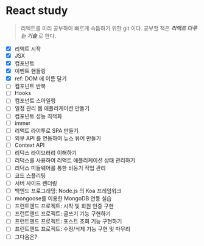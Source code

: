 # React study

> 리액트를 미리 공부하여 빠르게 슥듭하기 위한 git 이다.
> 공부할 책은 **_리액트 다루는 기술_** 로 한다.

- [x] 리액트 시작
- [x] JSX
- [x] 컴포넌트
- [x] 이벤트 핸들링
- [x] ref: DOM 에 이름 달기
- [ ] 컴포넌트 반복
- [ ] Hooks
- [ ] 컴포넌트 스아일링
- [ ] 일정 관리 웹 애플리케이션 만들기
- [ ] 컴포넌트 성능 최적화
- [ ] immer
- [ ] 리액트 라이투로 SPA 만들기
- [ ] 외부 API 를 연동하여 뉴스 뷰어 만들기
- [ ] Context API
- [ ] 리덕스 라이브러리 이해하기
- [ ] 리덕스를 사용하여 리액트 애플리케이션 상태 관리하기
- [ ] 리덕스 미들웨어를 통한 비동기 작업 관리
- [ ] 코드 스플리팅
- [ ] 서버 사이드 렌더링
- [ ] 백엔드 프로그래밍: Node.js 의 Koa 프레임워크
- [ ] mongoose를 이용한 MongoDB 연동 실습
- [ ] 프런트엔드 프로젝트: 시작 및 회원 인증 구현
- [ ] 프런트엔드 프로젝트: 글쓰기 기능 구현하기
- [ ] 프런트엔드 프로젝트: 포스트 조회 기능 구현하기
- [ ] 프런트엔드 프로젝트: 수정/삭제 기능 구현 및 마무리
- [ ] 그다음은?
